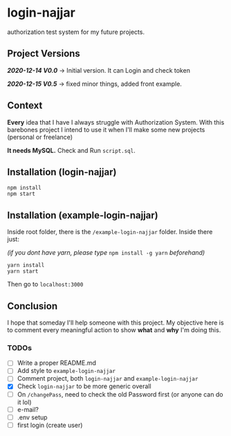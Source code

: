 # login-najjar
authorization test system for my future projects.

## Project Versions
***2020-12-14 V0.0*** -> Initial version. It can Login and check token

***2020-12-15 V0.5*** -> fixed minor things, added front example.

## Context
**Every** idea that I have I always struggle with Authorization System. With this barebones project I intend to use it when I'll make some new projects (personal or freelance)

**It needs MySQL.** Check and Run `script.sql`.

## Installation (login-najjar)
```
npm install
npm start
```

## Installation (example-login-najjar)
Inside root folder, there is the `/example-login-najjar` folder. Inside there just:

*(if you dont have yarn, please type* `npm install -g yarn` *beforehand)*

```
yarn install
yarn start
```

Then go to `localhost:3000`

## Conclusion
I hope that someday I'll help someone with this project. My objective here is to comment every meaningful action to show **what** and **why** I'm doing this.

### TODOs
- [ ] Write a proper README.md
- [ ] Add style to `example-login-najjar`
- [ ] Comment project, both `login-najjar` and `example-login-najjar`
- [X] Check `login-najjar` to be more generic overall
- [ ] On `/changePass`, need to check the old Password first (or anyone can do it lol)
- [ ] e-mail?
- [ ] .env setup
- [ ] first login (create user)
